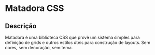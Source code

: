 # Matadora CSS

## Descrição

Matadora é uma biblioteca CSS que provê um sistema simples para definição de grids e outros estilos úteis para construção de layouts. Sem cores, sem decoração, sem tema.